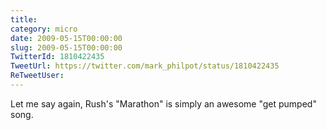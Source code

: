 ```yaml
---
title: 
category: micro
date: 2009-05-15T00:00:00
slug: 2009-05-15T00:00:00
TwitterId: 1810422435
TweetUrl: https://twitter.com/mark_philpot/status/1810422435
ReTweetUser: 
---
```


Let me say again, Rush's "Marathon" is simply an awesome "get pumped" song.
